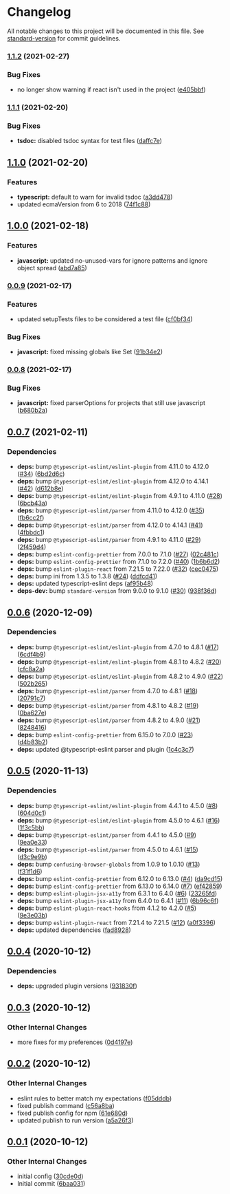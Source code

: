 # Changelog

All notable changes to this project will be documented in this file. See [standard-version](https://github.com/conventional-changelog/standard-version) for commit guidelines.

### [1.1.2](https://github.com/mlaursen/eslint-config/compare/v1.1.1...v1.1.2) (2021-02-27)


### Bug Fixes

* no longer show warning if react isn't used in the project ([e405bbf](https://github.com/mlaursen/eslint-config/commit/e405bbf7f6517aefd7120ddff3903436d2e9c10b))

### [1.1.1](https://github.com/mlaursen/eslint-config/compare/v1.1.0...v1.1.1) (2021-02-20)


### Bug Fixes

* **tsdoc:** disabled tsdoc syntax for test files ([daffc7e](https://github.com/mlaursen/eslint-config/commit/daffc7e228d5b973ca0a9a84c50b3e9cc5f67f8f))

## [1.1.0](https://github.com/mlaursen/eslint-config/compare/v1.0.0...v1.1.0) (2021-02-20)


### Features

* **typescript:** default to warn for invalid tsdoc ([a3dd478](https://github.com/mlaursen/eslint-config/commit/a3dd478a89c7cf89937d386c5938e7d483455deb))
* updated ecmaVersion from 6 to 2018 ([74f1c88](https://github.com/mlaursen/eslint-config/commit/74f1c88d53ad3f40dbd90b86cbd7438b8a4fab86))

## [1.0.0](https://github.com/mlaursen/eslint-config/compare/v0.0.9...v1.0.0) (2021-02-18)


### Features

* **javascript:** updated no-unused-vars for ignore patterns and ignore object spread ([abd7a85](https://github.com/mlaursen/eslint-config/commit/abd7a85871f7f5efad84bac043c431d897c8d601))

### [0.0.9](https://github.com/mlaursen/eslint-config/compare/v0.0.8...v0.0.9) (2021-02-17)


### Features

* updated setupTests files to be considered a test file ([cf0bf34](https://github.com/mlaursen/eslint-config/commit/cf0bf344662b0622fac894dfa2e828f4b2b81d4b))


### Bug Fixes

* **javascript:** fixed missing globals like Set ([91b34e2](https://github.com/mlaursen/eslint-config/commit/91b34e2f1e6251300a82e9ff23e7b91275201e06))

### [0.0.8](https://github.com/mlaursen/eslint-config/compare/v0.0.7...v0.0.8) (2021-02-17)


### Bug Fixes

* **javascript:** fixed parserOptions for projects that still use javascript ([b680b2a](https://github.com/mlaursen/eslint-config/commit/b680b2a223e2da7cb7a1efb0e9bc66ed72ebb03c))

## [0.0.7](https://github.com/mlaursen/eslint-config/compare/v0.0.6...v0.0.7) (2021-02-11)


### Dependencies

* **deps:** bump `@typescript-eslint/eslint-plugin` from 4.11.0 to 4.12.0 ([#34](https://github.com/mlaursen/eslint-config/issues/34)) ([6bd2d6c](https://github.com/mlaursen/eslint-config/commit/6bd2d6ceed327dfa112cd38699f2411103304fda))
* **deps:** bump `@typescript-eslint/eslint-plugin` from 4.12.0 to 4.14.1 ([#42](https://github.com/mlaursen/eslint-config/issues/42)) ([d612b8e](https://github.com/mlaursen/eslint-config/commit/d612b8e479c7eb1b120f5294fe389b45ca9f06a6))
* **deps:** bump `@typescript-eslint/eslint-plugin` from 4.9.1 to 4.11.0 ([#28](https://github.com/mlaursen/eslint-config/issues/28)) ([6bcb43a](https://github.com/mlaursen/eslint-config/commit/6bcb43aa22923339091534dc670dbc5f14c8bc7d))
* **deps:** bump `@typescript-eslint/parser` from 4.11.0 to 4.12.0 ([#35](https://github.com/mlaursen/eslint-config/issues/35)) ([fb6cc2f](https://github.com/mlaursen/eslint-config/commit/fb6cc2f66546f067a7e119b34691ff3f5c62f421))
* **deps:** bump `@typescript-eslint/parser` from 4.12.0 to 4.14.1 ([#41](https://github.com/mlaursen/eslint-config/issues/41)) ([4fbbdc1](https://github.com/mlaursen/eslint-config/commit/4fbbdc11bff6d1eb674e2d4124fa59bab86730c5))
* **deps:** bump `@typescript-eslint/parser` from 4.9.1 to 4.11.0 ([#29](https://github.com/mlaursen/eslint-config/issues/29)) ([2f459d4](https://github.com/mlaursen/eslint-config/commit/2f459d4a7920fb090814ce4f156a15d21e87ba8f))
* **deps:** bump `eslint-config-prettier` from 7.0.0 to 7.1.0 ([#27](https://github.com/mlaursen/eslint-config/issues/27)) ([02c481c](https://github.com/mlaursen/eslint-config/commit/02c481cacbcf8ff35e133539b4a193d0a6126442))
* **deps:** bump `eslint-config-prettier` from 7.1.0 to 7.2.0 ([#40](https://github.com/mlaursen/eslint-config/issues/40)) ([1b6b6d2](https://github.com/mlaursen/eslint-config/commit/1b6b6d2adfb9edc768ea3314b9868c72cb2987ce))
* **deps:** bump `eslint-plugin-react` from 7.21.5 to 7.22.0 ([#32](https://github.com/mlaursen/eslint-config/issues/32)) ([cec0475](https://github.com/mlaursen/eslint-config/commit/cec04757cb9e98e65867973b04300b5df2fa6d3c))
* **deps:** bump ini from 1.3.5 to 1.3.8 ([#24](https://github.com/mlaursen/eslint-config/issues/24)) ([ddfcd41](https://github.com/mlaursen/eslint-config/commit/ddfcd41b2a87db1184c35440150c5f4919c05beb))
* **deps:** updated typescript-eslint deps ([af95b48](https://github.com/mlaursen/eslint-config/commit/af95b4828522c3e1f08f7e4c929334ca36b634c4))
* **deps-dev:** bump `standard-version` from 9.0.0 to 9.1.0 ([#30](https://github.com/mlaursen/eslint-config/issues/30)) ([938f36d](https://github.com/mlaursen/eslint-config/commit/938f36d09e487ac0d176032f800a52009ff952b5))




## [0.0.6](https://github.com/mlaursen/eslint-config/compare/v0.0.5...v0.0.6) (2020-12-09)


### Dependencies

* **deps:** bump `@typescript-eslint/eslint-plugin` from 4.7.0 to 4.8.1 ([#17](https://github.com/mlaursen/eslint-config/issues/17)) ([6cdf4b9](https://github.com/mlaursen/eslint-config/commit/6cdf4b9da107ae2e6d3adc0c697402f04033d2e4))
* **deps:** bump `@typescript-eslint/eslint-plugin` from 4.8.1 to 4.8.2 ([#20](https://github.com/mlaursen/eslint-config/issues/20)) ([cfc8a2a](https://github.com/mlaursen/eslint-config/commit/cfc8a2a09d9a17d3de13bf9a72ddfd98b8603515))
* **deps:** bump `@typescript-eslint/eslint-plugin` from 4.8.2 to 4.9.0 ([#22](https://github.com/mlaursen/eslint-config/issues/22)) ([502b265](https://github.com/mlaursen/eslint-config/commit/502b265be42b063f2824d666466e020ad4bf4995))
* **deps:** bump `@typescript-eslint/parser` from 4.7.0 to 4.8.1 ([#18](https://github.com/mlaursen/eslint-config/issues/18)) ([20791c7](https://github.com/mlaursen/eslint-config/commit/20791c7b61004773d9eb32975b007cd9aaf11009))
* **deps:** bump `@typescript-eslint/parser` from 4.8.1 to 4.8.2 ([#19](https://github.com/mlaursen/eslint-config/issues/19)) ([0ba627e](https://github.com/mlaursen/eslint-config/commit/0ba627e091b5faae644f91828ebd4939223471b6))
* **deps:** bump `@typescript-eslint/parser` from 4.8.2 to 4.9.0 ([#21](https://github.com/mlaursen/eslint-config/issues/21)) ([8248416](https://github.com/mlaursen/eslint-config/commit/82484167c93b666e1511dd16c85504f9ac1030e6))
* **deps:** bump `eslint-config-prettier` from 6.15.0 to 7.0.0 ([#23](https://github.com/mlaursen/eslint-config/issues/23)) ([d4b83b2](https://github.com/mlaursen/eslint-config/commit/d4b83b29eec5a38ff41fd22bd11b4c2f1e30767b))
* **deps:** updated @typescript-eslint parser and plugin ([1c4c3c7](https://github.com/mlaursen/eslint-config/commit/1c4c3c72b108b7c51876cf52d808ac5b9f8f404f))




## [0.0.5](https://github.com/mlaursen/eslint-config/compare/v0.0.4...v0.0.5) (2020-11-13)


### Dependencies

* **deps:** bump `@typescript-eslint/eslint-plugin` from 4.4.1 to 4.5.0 ([#8](https://github.com/mlaursen/eslint-config/issues/8)) ([604d0c1](https://github.com/mlaursen/eslint-config/commit/604d0c14db20d3ff28b4a37e579eea1ccce04ce4))
* **deps:** bump `@typescript-eslint/eslint-plugin` from 4.5.0 to 4.6.1 ([#16](https://github.com/mlaursen/eslint-config/issues/16)) ([1f3c5bb](https://github.com/mlaursen/eslint-config/commit/1f3c5bbe1e81af7748a3d9147ea2aff80ccbc23c))
* **deps:** bump `@typescript-eslint/parser` from 4.4.1 to 4.5.0 ([#9](https://github.com/mlaursen/eslint-config/issues/9)) ([9ea0e33](https://github.com/mlaursen/eslint-config/commit/9ea0e3337250b4dec4825604dbb55f71e7e529bc))
* **deps:** bump `@typescript-eslint/parser` from 4.5.0 to 4.6.1 ([#15](https://github.com/mlaursen/eslint-config/issues/15)) ([d3c9e9b](https://github.com/mlaursen/eslint-config/commit/d3c9e9b385af8decc96c15bde14d30e21ed7880a))
* **deps:** bump `confusing-browser-globals` from 1.0.9 to 1.0.10 ([#13](https://github.com/mlaursen/eslint-config/issues/13)) ([f31f1d6](https://github.com/mlaursen/eslint-config/commit/f31f1d662929533604bc9ce7a6fd07856ae1513c))
* **deps:** bump `eslint-config-prettier` from 6.12.0 to 6.13.0 ([#4](https://github.com/mlaursen/eslint-config/issues/4)) ([da9cd15](https://github.com/mlaursen/eslint-config/commit/da9cd151261bbc1b412ced1982fbe1ba8c4cfc29))
* **deps:** bump `eslint-config-prettier` from 6.13.0 to 6.14.0 ([#7](https://github.com/mlaursen/eslint-config/issues/7)) ([ef42859](https://github.com/mlaursen/eslint-config/commit/ef42859d030b61fc70e5f6a077b1f405bb3b281e))
* **deps:** bump `eslint-plugin-jsx-a11y` from 6.3.1 to 6.4.0 ([#6](https://github.com/mlaursen/eslint-config/issues/6)) ([23265fd](https://github.com/mlaursen/eslint-config/commit/23265fd29cf8222b8a2e72c35a246d69a8c02d9e))
* **deps:** bump `eslint-plugin-jsx-a11y` from 6.4.0 to 6.4.1 ([#11](https://github.com/mlaursen/eslint-config/issues/11)) ([6b96c6f](https://github.com/mlaursen/eslint-config/commit/6b96c6fb53214f88b6bd661ad1736f20017c3fff))
* **deps:** bump `eslint-plugin-react-hooks` from 4.1.2 to 4.2.0 ([#5](https://github.com/mlaursen/eslint-config/issues/5)) ([9e3e03b](https://github.com/mlaursen/eslint-config/commit/9e3e03bb527bc33b2b06fcb2847db87413b4f1c2))
* **deps:** bump `eslint-plugin-react` from 7.21.4 to 7.21.5 ([#12](https://github.com/mlaursen/eslint-config/issues/12)) ([a0f3396](https://github.com/mlaursen/eslint-config/commit/a0f339695bb609ae1593e5653e1d7002b86e7aee))
* **deps:** updated dependencies ([fad8928](https://github.com/mlaursen/eslint-config/commit/fad89284cc69b629f8055d1f1ec448ec5892361a))




## [0.0.4](https://github.com/mlaursen/eslint-config/compare/v0.0.3...v0.0.4) (2020-10-12)


### Dependencies

* **deps:** upgraded plugin versions ([931830f](https://github.com/mlaursen/eslint-config/commit/931830f99785502cda8235c64349feba77628e1d))




## [0.0.3](https://github.com/mlaursen/eslint-config/compare/v0.0.2...v0.0.3) (2020-10-12)


### Other Internal Changes

* more fixes for my preferences ([0d4197e](https://github.com/mlaursen/eslint-config/commit/0d4197e4917502d8123c9d3ebdf011f2ed264a63))




## [0.0.2](https://github.com/mlaursen/eslint-config/compare/v0.0.1...v0.0.2) (2020-10-12)


### Other Internal Changes

* eslint rules to better match my expectations ([f05dddb](https://github.com/mlaursen/eslint-config/commit/f05dddb248ec1733d5e39381aeeab2359a1f93d8))
* fixed publish command ([c56a8ba](https://github.com/mlaursen/eslint-config/commit/c56a8badb870317b109b591cee75cca930529fb7))
* fixed publish config for npm ([61e680d](https://github.com/mlaursen/eslint-config/commit/61e680d676ae92c47449536f59ba8f2043ce8eff))
* updated publish to run version ([a5a26f3](https://github.com/mlaursen/eslint-config/commit/a5a26f35e00bce399f851219c63c69edb9630d83))




## [0.0.1](https://github.com/mlaursen/eslint-config/compare/6baa03114ed6f78d86d23dd50dc0e0bea63bf754...v0.0.1) (2020-10-12)


### Other Internal Changes

* initial config ([30cde0d](https://github.com/mlaursen/eslint-config/commit/30cde0df601f324ffb0c50705dc62980bd1d5721))
* Initial commit ([6baa031](https://github.com/mlaursen/eslint-config/commit/6baa03114ed6f78d86d23dd50dc0e0bea63bf754))

